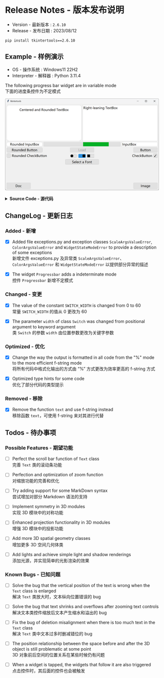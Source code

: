 Release Notes - 版本发布说明
===========================

* Version - 最新版本 : `2.6.10`
* Release - 发布日期 : 2023/08/12

```
pip install tkintertools==2.6.10
```

Example - 样例演示
-----------------

* OS - 操作系统 : Windows11 22H2
* Interpreter - 解释器 : Python 3.11.4

The following progress bar widget are in variable mode  
下面的进度条控件为不定模式

![png](example.png)

<details><summary><b>Source Code - 源代码</b></summary>

```python
# Only the key parts of the code are shown here

pb = tkt.Progressbar(canvas, 320, 320, 640, 35, mode='indeterminate')  # indeterminate mode
pb.load(0.7) # load to 70%
```

</details>

ChangeLog - 更新日志
-------------------

### Added - 新增

- [X] Added file exceptions.py and exception classes `ScaleArgsValueError`, `ColorArgsValueError` and `WidgetStateModeError` to provide a description of some exceptions  
新增文件 exceptions.py 及异常类 `ScaleArgsValueError`、`ColorArgsValueError` 和 `WidgetStateModeError` 以提供部分异常的描述

- [X] The widget `Progressbar` adds a indeterminate mode  
控件 `Progressbar` 新增不定模式

### Changed - 变更

- [X] The value of the constant `SWITCH_WIDTH` is changed from 0 to 60  
常量 `SWITCH_WIDTH` 的值从 0 更改为 60

- [X] The parameter `width` of class `Switch` was changed from positional argument to keyword argument  
类 `Switch` 的参数 `width` 由位置参数更改为关键字参数

### Optimized - 优化

- [X] Change the way the output is formatted in all code from the "%" mode to the more efficient f-string mode  
将所有代码中格式化输出的方式由 “%” 方式更改为效率更高的 f-string 方式

- [X] Optimized type hints for some code  
优化了部分代码的类型提示

### Removed - 移除

- [X] Remove the function `text` and use f-string instead  
移除函数 `text`，可使用 f-string 来对其进行代替

Todos - 待办事项
---------------

### Possible Features - 期望功能

- [ ] Perfect the scroll bar function of `Text` class  
完善 `Text` 类的滚动条功能

- [ ] Perfection and optimization of zoom function  
对缩放功能的完善和优化

- [ ] Try adding support for some MarkDown syntax  
尝试增加对部分 Markdown 语法的支持

- [ ] Implement symmetry in 3D modules  
实现 3D 模块中的对称功能

- [ ] Enhanced projection functionality in 3D modules  
增强 3D 模块中的投影功能

- [ ] Add more 3D spatial geometry classes  
增加更多 3D 空间几何体类

-  [ ] Add lights and achieve simple light and shadow renderings  
添加光源，并实现简单的光影渲染的效果

### Known Bugs - 已知问题

- [ ] Solve the bug that the vertical position of the text is wrong when the `Text` class is enlarged  
解决 `Text` 类放大时，文本纵向位置错误的 bug

- [ ] Solve the bug that text shrinks and overflows after zooming text controls  
解决文本类控件缩放后文本产生缩水和溢出的 bug

- [ ] Fix the bug of deletion misalignment when there is too much text in the `Text` class  
解决 `Text` 类中文本过多时删减错位的 bug

- [ ] The position relationship between the space before and after the 3D object is still problematic at some point  
3D 对象前后空间的位置关系在某些时候仍有问题

- [ ] When a widget is tapped, the widgets that follow it are also triggered  
点击控件时，其后面的控件也会被触发
